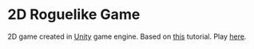 # 2D Roguelike Game
 2D game created in [Unity](https://unity3d.com) game engine.
 Based on [this](https://unity3d.com/pt/learn/tutorials/projects/2d-roguelike-tutorial) tutorial.
 Play [here](http://andredarcie.com/2d-roguelike-game-unity/).
